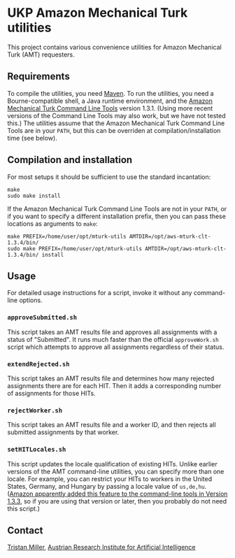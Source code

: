 # UKP Amazon Mechanical Turk utilities

This project contains various convenience utilities for Amazon
Mechanical Turk (AMT) requesters.

## Requirements

To compile the utilities, you need [Maven](https://maven.apache.org/).
To run the utilities, you need a Bourne-compatible shell, a Java
runtime environment, and
the
[Amazon Mechanical Turk Command Line Tools](https://requester.mturk.com/developer/tools/clt) version
1.3.1.  (Using more recent versions of the Command Line Tools may also
work, but we have not tested this.)  The utilities assume that the
Amazon Mechanical Turk Command Line Tools are in your `PATH`, but this
can be overriden at compilation/installation time (see below).

## Compilation and installation

For most setups it should be sufficient to use the standard
incantation:

```
make
sudo make install
```

If the Amazon Mechanical Turk Command Line Tools are not in your
`PATH`, or if you want to specify a different installation prefix,
then you can pass these locations as arguments to `make`:

```
make PREFIX=/home/user/opt/mturk-utils AMTDIR=/opt/aws-mturk-clt-1.3.4/bin/
sudo make PREFIX=/home/user/opt/mturk-utils AMTDIR=/opt/aws-mturk-clt-1.3.4/bin/ install
```

## Usage

For detailed usage instructions for a script, invoke it without any
command-line options.

### `approveSubmitted.sh`

This script takes an AMT results file and approves all assignments
with a status of "Submitted".  It runs much faster than the official
`approveWork.sh` script which attempts to approve all assignments
regardless of their status.

### `extendRejected.sh`

This script takes an AMT results file and determines how many rejected
assignments there are for each HIT.  Then it adds a corresponding
number of assignments for those HITs.

### `rejectWorker.sh`

This script takes an AMT results file and a worker ID, and then
rejects all submitted assignments by that worker.

### `setHITLocales.sh`

This script updates the locale qualification of existing HITs.  Unlike
earlier versions of the AMT command-line utilities, you can specify
more than one locale.  For example, you can restrict your HITs to
workers in the United States, Germany, and Hungary by passing a locale
value of `us,de,hu`.
([Amazon apparently added this feature to the command-line tools in Version 1.3.3](https://forums.aws.amazon.com/thread.jspa?messageID=755218&#755218),
so if you are using that version or later, then you probably do not
need this script.)

## Contact

[Tristan Miller](mailto:tristan.miller@ofai.at),
[Austrian Research Institute for Artificial Intelligence](http://www.ofai.at/)
